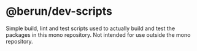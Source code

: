 #  @berun/dev-scripts

Simple build, lint and test scripts used to actually build and 
test the packages in this mono repository.  Not intended for use
outside the mono repository.
